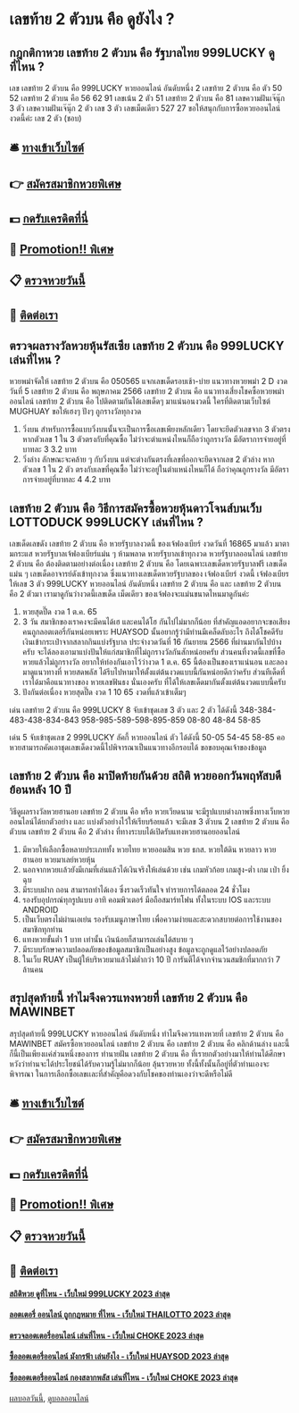 # เลขท้าย 2 ตัวบน คือ ดูยังไง ?
## กฎกติกาหวย เลขท้าย 2 ตัวบน คือ รัฐบาลไทย 999LUCKY ดูที่ไหน ?
เลข เลขท้าย 2 ตัวบน คือ 999LUCKY หวยออนไลน์ อันดับหนึ่ง 2 เลขท้าย 2 ตัวบน คือ ตัว 50 52 เลขท้าย 2 ตัวบน คือ 56 62 91
เลขเน้น 2 ตัว 51 เลขท้าย 2 ตัวบน คือ 81
เลขความฝันเจ๊นุ๊ก 3 ตัว
เลขความฝันเจ๊นุ๊ก 2 ตัว
เลข 3 ตัว
เลขเม็ดเดียว 527 27
ขอให้สนุกกับการซื้อหวยออนไลน์งวดนี้ค่ะ
เลข 2 ตัว (ชอบ)

## 🛎 [ทางเข้าเว็บไซต์](https://bit.ly/3BG5bNw)
## 👉 [สมัครสมาชิกหวยพิเศษ](https://bit.ly/3BG5bNw)
## 💵 [กดรับเครดิตที่นี่](https://bit.ly/3C3mvgS)
## 👑 [Promotion!! พิเศษ](https://bit.ly/3C3mvgS)
## 📋 [ตรวจหวยวันนี้](https://bit.ly/3C3mvgS)
## 📱 [ติดต่อเรา](https://bit.ly/3C3mvgS)

## ตรวจผลรางวัลหวยหุ้นรัสเซีย เลขท้าย 2 ตัวบน คือ 999LUCKY เล่นที่ไหน ?
หวยพม่าจัดให้ เลขท้าย 2 ตัวบน คือ 050565 แจกเลขเด็ดรอบเช้า-บ่าย แนวทางหวยพม่า 2 D งวดวันที่ 5 เลขท้าย 2 ตัวบน คือ พฤษภาคม 2566 เลขท้าย 2 ตัวบน คือ แนวทางเสี่ยงโชคซื้อหวยพม่าออนไลน์ เลขท้าย 2 ตัวบน คือ ไปติดตามกันได้เลขเด็ดๆ มาแน่นอนงวดนี้ ใครที่ติดตามเว็บไซต์ MUGHUAY ขอให้เฮงๆ ปังๆ ถูกรางวัลทุกงวด
1. วิ่งบน สำหรับการซื้อแบบวิ่งบนนั้นจะเป็นการซื้อเลขเพียงหลักเดียว โดยจะยึดตัวเลขจาก 3 ตัวตรง หากตัวเลข 1 ใน 3 ตัวตรงกับที่คุณซื้อ ไม่ว่าจะตำแหน่งไหนก็ถือว่าถูกรางวัล มีอัตราการจ่ายอยู่ที่บาทละ 3 3.2 บาท
2. วิ่งล่าง ลักษณะจะคล้าย ๆ กับวิ่งบน แต่จะต่างกันตรงที่เลขที่ออกจะยึดจากเลข 2 ตัวล่าง หากตัวเลข 1 ใน 2 ตัว ตรงกับเลขที่คุณซื้อ ไม่ว่าจะอยู่ในตำแหน่งไหนก็ได้ ถือว่าคุณถูกรางวัล มีอัตราการจ่ายอยู่ที่บาทละ 4 4.2 บาท

## เลขท้าย 2 ตัวบน คือ วิธีการสมัครซื้อหวยหุ้นดาวโจนส์บนเว็บ LOTTODUCK 999LUCKY เล่นที่ไหน ?
เลขเด็ดเลขดัง เลขท้าย 2 ตัวบน คือ หวยรัฐบาลงวดนี้ ของเจ้ฟองเบียร์ งวดวันที่ 16865 มาแล้ว มาตามกระแส หวยรัฐบาลเจ้ฟองเบียร์แม่น ๆ ห้ามพลาด หวยรัฐบาลเข้าทุกงวด หวยรัฐบาลออนไลน์ เลขท้าย 2 ตัวบน คือ ต้องติดตามอย่างต่อเนื่อง เลขท้าย 2 ตัวบน คือ โดยเฉพาะเลขเด็ดหวยรัฐบาลฟรี เลขเด็ดแม่น ๆ เลขเด็ดอาจารย์ดังเข้าทุกงวด ซึ่งแนวทางเลขเด็ดหวยรัฐบาลของ เจ้ฟองเบียร์ งวดนี้ เจ้ฟองเบียรให้เลข 3 ตัว 999LUCKY หวยออนไลน์ อันดับหนึ่ง เลขท้าย 2 ตัวบน คือ และ เลขท้าย 2 ตัวบน คือ 2 ตัวมา เรามาดูกันว่างวดนี้เลขเด็ด เม็ดเดียว ของเจ้ฟองจะแม่นขนาดไหนมาดูกันค่ะ
1. หวยสุดปี๊ด งวด 1 ต.ค. 65
2. 3 วัน สมาชิกของเราคงจะมีคนได้เฮ และคนได้โฮ กันไปไม่มากก็น้อย ที่สำคัญแอดอยากจะขอเสียงคนถูกลอตเตอรี่กันหน่อยเพราะ HUAYSOD นั้นอยากรู้ว่ามีท่านมีเคล็ดลับอะไร ถึงได้โชคดีรับเงินเข้ากระเป๋าจากสลากกินแบ่งรัฐบาล ประจำงวดวันที่ 16 กันยายน 2566 ที่ผ่านมากันไปบ้างครับ จะได้ลองเอามาแบ่งปันให้แก่สมาชิกที่ไม่ถูกรางวัลกันสักหน่อยครับ ส่วนคนที่งวดนี้เลขที่ซื้อหวยแล้วไม่ถูกรางวัล อยากให้ท่องกันเอาไว้ว่างวด 1 ต.ค. 65 นี้ต้องเป็นของเราแน่นอน และลองมาดูแนวทางที่ หวยสดพลัส ได้รีบไปหามาให้ตั้งแต่ต้นงวดแบบนี้กันหน่อยดีกว่าครับ ส่วนทีเด็ดที่เราได้มาคือแนวทางของ หวยเลขฟันธง นั่นเองครับ ที่ได้ให้เลขเด็ดมากันตั้งแต่ต้นงวดแบบนี้ครับ
3. ปังกันต่อเนื่อง หวยสุดปี๊ด งวด 1 10 65 งวดที่แล้วเข้าเต็มๆ

เด่น เลขท้าย 2 ตัวบน คือ 999LUCKY 8 จับเข้าชุดเลข 3 ตัว และ 2 ตัว ได้ดังนี้
348-384-483-438-834-843
958-985-589-598-895-859
08-80
48-84
58-85

เด่น 5 จับเข้าชุดเลข 2 999LUCKY ลัคกี้ หวยออนไลน์ ตัว ได้ดังนี้
50-05
54-45
58-85
คอหวยสามารถคัดเอาชุดเลขเด็ดงวดนี้ไปพิจารณาเป็นแนวทางอีกรอบได้
ขอขอบคุณเจ้าของข้อมูล

## เลขท้าย 2 ตัวบน คือ มาปิดท้ายกันด้วย สถิติ หวยออกวันพฤหัสบดี ย้อนหลัง 10 ปี
วิธีดูผลรางวัลหวยฮานอย เลขท้าย 2 ตัวบน คือ หรือ หวยเวียดนาม จะมีรูปแบบต่างภาพซึ่งทางเว็บหวยออนไลน์ได้ยกตัวอย่าง และ เเบ่งตัวอย่างไว้ให้เรียบร้อยแล้ว จะมีเลข 3 ตัวบน 2 เลขท้าย 2 ตัวบน คือ ตัวบน เลขท้าย 2 ตัวบน คือ 2 ตัวล่าง ที่ทางระบบได้เปิดรับแทงหวยฮานอยออนไลน์
1. มีหวยให้เลือกซื้อหลายประเภททั้ง หวยไทย หวยออมสิน หวย ธกส. หวยใต้ดิน หวยลาว หวยฮานอย หวยมาเลย์หวยหุ้น
2. นอกจากหวยเเล้วยังมีเกมที่เล่นแล้วได้เงินจริงให้เล่นด้วย เช่น เกมหัวก้อย เกมสูง-ต่ำ เกม เป่า ยิ้ง ฉุบ
3. มีระบบฝาก ถอน สามารถทำได้เอง ซึ่งรวดเร็วทันใจ ทำรายการได้ตลอด 24 ชั่วโมง
4. รองรับอุปกรณ์ทุกรูปแบบ อาทิ คอมพิวเตอร์ มือถือสมาร์ทโฟน ทั้งในระบบ IOS และระบบ ANDROID
5. เป็นเว็บตรงไม่ผ่านเอเย่น รองรับเมนูภาษาไทย เพื่อความง่ายและสะดวกสบายต่อการใช้งานของสมาชิกทุกท่าน
6. แทงหวยขั้นต่ำ 1 บาท เท่านั้น เงินน้อยก็สามารถเล่นได้สบาย ๆ
7. มีระบบรักษาความปลอดภัยของข้อมูลสมาชิกเป็นอย่างสูง ข้อมูลจะถูกดูแลไว้อย่างปลอดภัย
8. ในเว็บ RUAY เป็นผู้ให้บริหวยมาแล้วไม่ต่ำกว่า 10 ปี การันตีได้จากจำนวนสมชิกที่มากกว่า 7 ล้านคน

## สรุปสุดท้ายนี้ ทำไมจึงควรแทงหวยที่ เลขท้าย 2 ตัวบน คือ MAWINBET
สรุปสุดท้ายนี้ 999LUCKY หวยออนไลน์ อันดับหนึ่ง ทำไมจึงควรแทงหวยที่ เลขท้าย 2 ตัวบน คือ MAWINBET สมัครซื้อหวยออนไลน์ เลขท้าย 2 ตัวบน คือ เลขท้าย 2 ตัวบน คือ คลิกด้านล่าง
และนี้ก็นี้เป็นเพียงเเค่ส่วนหนึ่งของการ ทำนายฝัน เลขท้าย 2 ตัวบน คือ ที่เรายกตัวอย่างมาให้ท่านได้ศึกษา หวังว่าท่านจะได้ประโยชน์ได้รับความรู้ไม่มากก็น้อย ลุ้นรวยหวย ทั้งนี้ทั้งนั้นก็อยู่ที่ตัวท่านเองจะพิจารณา ในการเลือกซื้อเลขเเละที่สำคัญคือดวงกับโชคของท่านเองว่าจะดีหรือไม่ดี

## 🛎 [ทางเข้าเว็บไซต์](https://bit.ly/3BG5bNw)
## 👉 [สมัครสมาชิกหวยพิเศษ](https://bit.ly/3BG5bNw)
## 💵 [กดรับเครดิตที่นี่](https://bit.ly/3C3mvgS)
## 👑 [Promotion!! พิเศษ](https://bit.ly/3C3mvgS)
## 📋 [ตรวจหวยวันนี้](https://bit.ly/3C3mvgS)
## 📱 [ติดต่อเรา](https://bit.ly/3C3mvgS)

#### [สถิติหวย ดูที่ไหน - เว็บใหม่ 999LUCKY 2023 ล่าสุด](https://atom.io/themes/สถิติหวย%20ดูที่ไหน%20-%20เว็บใหม่%20999lucky%202023%20ล่าสุด)
#### [ลอตเตอรี่ ออนไลน์ ถูกกฎหมาย ที่ไหน - เว็บใหม่ THAILOTTO 2023 ล่าสุด](https://atom.io/themes/ลอตเตอรี่%20ออนไลน์%20ถูกกฎหมาย%20ที่ไหน%20-%20เว็บใหม่%20thailotto%202023%20ล่าสุด)
#### [ตรวจลอตเตอรี่ออนไลน์ เล่นที่ไหน - เว็บใหม่ CHOKE 2023 ล่าสุด](https://atom.io/themes/ตรวจลอตเตอรี่ออนไลน์%20เล่นที่ไหน%20-%20เว็บใหม่%20choke%202023%20ล่าสุด)
#### [ซื้อลอตเตอรี่ออนไลน์ มังกรฟ้า เล่นยังไง - เว็บใหม่ HUAYSOD 2023 ล่าสุด](https://atom.io/themes/ซื้อลอตเตอรี่ออนไลน์%20มังกรฟ้า%20เล่นยังไง%20-%20เว็บใหม่%20huaysod%202023%20ล่าสุด)
#### [ซื้อลอตเตอรี่ออนไลน์ กองสลากพลัส เล่นที่ไหน - เว็บใหม่ CHOKE 2023 ล่าสุด](https://atom.io/themes/ซื้อลอตเตอรี่ออนไลน์%20กองสลากพลัส%20เล่นที่ไหน%20-%20เว็บใหม่%20choke%202023%20ล่าสุด)

[ผลบอลวันนี้](https://siamsport.tv "ผลบอลวันนี้"), [ดูบอลออนไลน์](https://siamsport.tv/ดูบอลสด "ดูบอลออนไลน์")